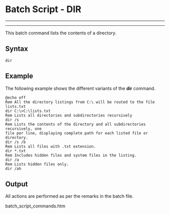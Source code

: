# Batch Script - DIR

---



---

This batch command lists the contents of a directory.

## Syntax

```
dir
```

## Example

The following example shows the different variants of the **dir** command.

```
@echo off
Rem All the directory listings from C:\ will be routed to the file lists.txt
dir C:\>C:\lists.txt
Rem Lists all directories and subdirectories recursively
dir /s
Rem Lists the contents of the directory and all subdirectories recursively, one 
file per line, displaying complete path for each listed file or directory.
dir /s /b
Rem Lists all files with .txt extension.
dir *.txt
Rem Includes hidden files and system files in the listing.
dir /a
Rem Lists hidden files only.
dir /ah
```

## Output

All actions are performed as per the remarks in the batch file.

batch\_script\_commands.htm

